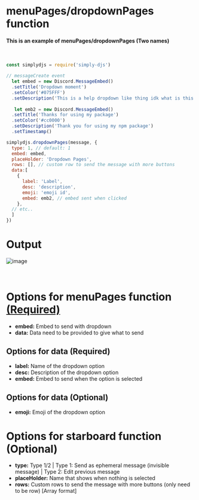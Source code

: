 # menuPages/dropdownPages function
#### This is an example of menuPages/dropdownPages (Two names)
<br>

```js
const simplydjs = require('simply-djs')

// messageCreate event
  let embed = new Discord.MessageEmbed()
  .setTitle('Dropdown moment')
  .setColor('#075FFF')
  .setDescription('This is a help dropdown like thing idk what is this but this works')
 
   let emb2 = new Discord.MessageEmbed()
  .setTitle('Thanks for using my package')
  .setColor('#cc0000')
  .setDescription('Thank you for using my npm package')
  .setTimestamp()

simplydjs.dropdownPages(message, {
  type: 1, // default: 1
  embed: embed,
  placeHolder: 'Dropdown Pages',
  rows: [], // custom row to send the message with more buttons
  data:[
    {
      label: 'Label',
      desc: 'description',
      emoji: 'emoji id',
      embed: emb2, // embed sent when clicked
    }, 
  // etc..
  ]
})

```

# Output
![image](https://user-images.githubusercontent.com/71836991/129902270-328bb8c3-f3f0-4d97-a4bc-28e309f565b8.png)

<br>

# Options for menuPages function [(Required)](https://github.com/Rahuletto/simply-djs/blob/main/Examples/menuPages.md)
- **embed:** Embed to send with dropdown
- **data:** Data need to be provided to give what to send

## Options for data (Required)
- **label:** Name of the dropdown option
- **desc:** Description of the dropdown option
- **embed:** Embed to send when the option is selected

## Options for data (Optional)
- **emoji:** Emoji of the dropdown option

# Options for starboard function (Optional)
- **type:** Type 1/2 | Type 1: Send as ephemeral message (invisible message) | Type 2: Edit previous message
- **placeHolder:** Name that shows when nothing is selected
- **rows:** Custom rows to send the message with more buttons (only need to be row) [Array format]
